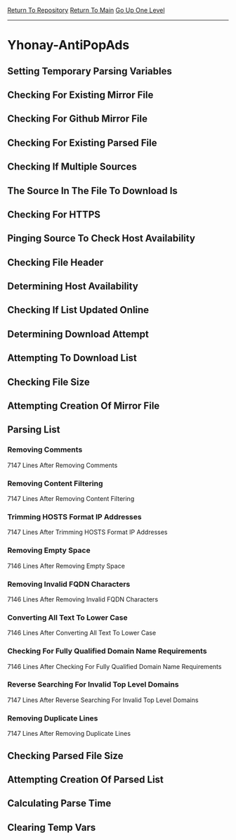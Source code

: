 [Return To Repository](https://github.com/deathbybandaid/piholeparser/)
[Return To Main](https://github.com/deathbybandaid/piholeparser/blob/master/RecentRunLogs/Mainlog.md)
[Go Up One Level](https://github.com/deathbybandaid/piholeparser/blob/master/RecentRunLogs/TopLevelScripts/30-Processing-External-Blacklists.md)
____________________________________
# Yhonay-AntiPopAds
## Setting Temporary Parsing Variables
## Checking For Existing Mirror File
## Checking For Github Mirror File
## Checking For Existing Parsed File
## Checking If Multiple Sources
## The Source In The File To Download Is
## Checking For HTTPS
## Pinging Source To Check Host Availability
## Checking File Header
## Determining Host Availability
## Checking If List Updated Online
## Determining Download Attempt
## Attempting To Download List
## Checking File Size
## Attempting Creation Of Mirror File
## Parsing List
### Removing Comments
7147 Lines After Removing Comments
### Removing Content Filtering
7147 Lines After Removing Content Filtering
### Trimming HOSTS Format IP Addresses
7147 Lines After Trimming HOSTS Format IP Addresses
### Removing Empty Space
7146 Lines After Removing Empty Space
### Removing Invalid FQDN Characters
7146 Lines After Removing Invalid FQDN Characters
### Converting All Text To Lower Case
7146 Lines After Converting All Text To Lower Case
### Checking For Fully Qualified Domain Name Requirements
7146 Lines After Checking For Fully Qualified Domain Name Requirements
### Reverse Searching For Invalid Top Level Domains
7147 Lines After Reverse Searching For Invalid Top Level Domains
### Removing Duplicate Lines
7147 Lines After Removing Duplicate Lines
## Checking Parsed File Size
## Attempting Creation Of Parsed List
## Calculating Parse Time
## Clearing Temp Vars
